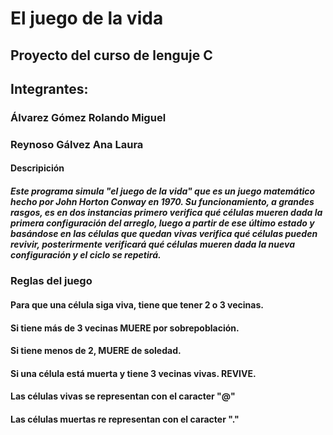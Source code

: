 # **El juego de la vida**  
## Proyecto del curso de lenguje C  

## Integrantes:  
### Álvarez Gómez Rolando Miguel  
### Reynoso Gálvez Ana Laura  

#### Descripición  
##### Este programa simula "el juego de la vida" que es un juego matemático hecho por John Horton Conway en 1970. Su funcionamiento, a grandes rasgos, es en dos instancias primero verifica qué células mueren dada la primera configuración del arreglo, luego a partir de ese último estado y basándose en las células que quedan vivas verifica qué células pueden revivir, posterirmente verificará qué células mueren dada la nueva configuración y el ciclo se repetirá.

### Reglas del juego
#### Para que una célula siga viva, tiene que tener 2 o 3 vecinas.
#### Si tiene más de 3 vecinas MUERE por sobrepoblación.
#### Si tiene menos de 2, MUERE de soledad.
#### Si una célula está muerta y tiene 3 vecinas vivas. REVIVE.
#### Las células vivas se representan con el caracter "@"
#### Las células muertas re representan con el caracter "."
